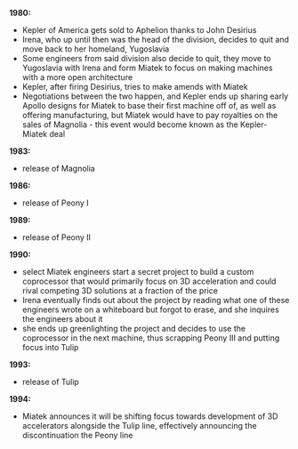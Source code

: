 **1980:**
- Kepler of America gets sold to Aphelion thanks to John Desirius
- Irena, who up until then was the head of the division, decides to quit and move back to her homeland, Yugoslavia
- Some engineers from said division also decide to quit, they move to Yugoslavia with Irena and form Miatek to focus on making machines with a more open architecture
- Kepler, after firing Desirius, tries to make amends with Miatek
- Negotiations between the two happen, and Kepler ends up sharing early Apollo designs for Miatek to base their first machine off of, as well as offering manufacturing, but Miatek would have to pay royalties on the sales of Magnolia - this event would become known as the Kepler-Miatek deal

**1983:**
- release of Magnolia

**1986:**
- release of Peony I

**1989:**
- release of Peony II

**1990:**
- select Miatek engineers start a secret project to build a custom coprocessor that would primarily focus on 3D acceleration and could rival competing 3D solutions at a fraction of the price
- Irena eventually finds out about the project by reading what one of these engineers wrote on a whiteboard but forgot to erase, and she inquires the engineers about it
- she ends up greenlighting the project and decides to use the coprocessor in the next machine, thus scrapping Peony III and putting focus into Tulip

**1993:**
- release of Tulip

**1994:**
- Miatek announces it will be shifting focus towards development of 3D accelerators alongside the Tulip line, effectively announcing the discontinuation the Peony line

